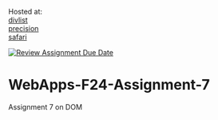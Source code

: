 Hosted at: <br/> 
[divlist](https://44-563-webapps-f24.github.io/44563-webapps-f24-assignment7-Mvargas64/divlist.html)  <br/> 
[precision](https://44-563-webapps-f24.github.io/44563-webapps-f24-assignment7-Mvargas64/precision.html) <br/> 
[safari](https://44-563-webapps-f24.github.io/44563-webapps-f24-assignmen7-Mvargas64/safari.html)


[![Review Assignment Due Date](https://classroom.github.com/assets/deadline-readme-button-22041afd0340ce965d47ae6ef1cefeee28c7c493a6346c4f15d667ab976d596c.svg)](https://classroom.github.com/a/NPDM3uFp)
# WebApps-F24-Assignment-7
Assignment 7 on DOM
